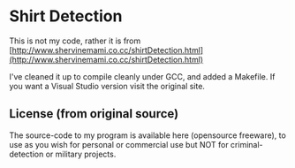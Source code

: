 Shirt Detection
=============

This is not my code, rather it is from [http://www.shervinemami.co.cc/shirtDetection.html](http://www.shervinemami.co.cc/shirtDetection.html)

I've cleaned it up to compile cleanly under GCC, and added a Makefile.
If you want a Visual Studio version visit the original site.


License (from original source)
-------
The source-code to my program is available here (opensource freeware), to use as you wish for personal or commercial use but NOT for criminal-detection or military projects.
